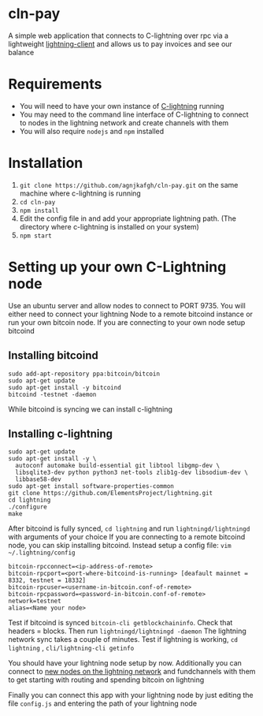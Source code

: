 # cln-pay

A simple web application that connects to C-lightning over rpc via a lightweight [lightning-client](https://github.com/BHBNETWORK/lightning-client-js) and allows us to pay invoices and see our balance

# Requirements

- You will need to have your own instance of [C-lightning](https://github.com/ElementsProject/lightning) running
- You may need to the command line interface of C-lightning to connect to nodes in the lightning network and create channels with them
- You will also require `nodejs` and `npm` installed

# Installation

1. `git clone https://github.com/agnjkafgh/cln-pay.git` on the same machine where c-lightning is running
2. `cd cln-pay`
3. `npm install`
4. Edit the config file in and add your appropriate lightning path. (The directory where c-lightning is installed on your system) 
5. `npm start`

# Setting up your own C-Lightning node

Use an ubuntu server and allow nodes to connect to PORT 9735. You will either need to connect your lightning Node to a remote bitcoind instance or run your own bitcoin node.
If you are connecting to your own node setup bitcoind

## Installing bitcoind

```
sudo add-apt-repository ppa:bitcoin/bitcoin
sudo apt-get update
sudo apt-get install -y bitcoind
bitcoind -testnet -daemon
```
While bitcoind is syncing we can install c-lightning

## Installing c-lightning

```
sudo apt-get update
sudo apt-get install -y \
  autoconf automake build-essential git libtool libgmp-dev \
  libsqlite3-dev python python3 net-tools zlib1g-dev libsodium-dev \
  libbase58-dev
sudo apt-get install software-properties-common
git clone https://github.com/ElementsProject/lightning.git
cd lightning
./configure
make
```

After bitcoind is fully synced, `cd lightning` and run `lightningd/lightningd` with arguments of your choice
If you are connecting to a remote bitcoind node, you can skip installing bitcoind.
Instead setup a config file: `vim ~/.lightning/config`

```
bitcoin-rpcconnect=<ip-address-of-remote>
bitcoin-rpcport=<port-where-bitcoind-is-running> [deafault mainnet = 8332, testnet = 18332]
bitcoin-rpcuser=<username-in-bitcoin.conf-of-remote>
bitcoin-rpcpassword=<password-in-bitcoin.conf-of-remote>
network=testnet
alias=<Name your node>
```

Test if bitcoind is synced `bitcoin-cli getblockchaininfo`. Check that headers = blocks.
Then run `lightningd/lightningd -daemon`
The lightning network sync takes a couple of minutes.
Test if lightning is working, `cd lightning` , `cli/lightning-cli getinfo`

You should have your lightning node setup by now. Additionally you can connect to [new nodes on
the lightning network](http://www.1ml.com/testnet) and fundchannels with them to get starting with routing
and spending bitcoin on lightning

Finally you can connect this app with your lightning node by just editing the file `config.js` and entering the path of your lightning node